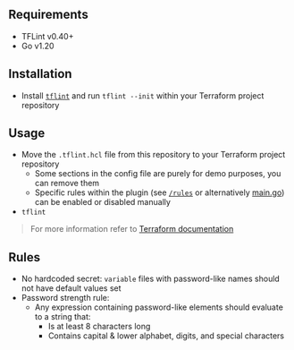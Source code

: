 ## Requirements

- TFLint v0.40+
- Go v1.20

## Installation
- Install [`tflint`](https://github.com/terraform-linters/tflint#installation) and run `tflint --init` within your Terraform project repository

## Usage
- Move the `.tflint.hcl` file from this repository to your Terraform project repository
  - Some sections in the config file are purely for demo purposes, you can remove them
  - Specific rules within the plugin (see [`/rules`](/rules) or alternatively [main.go](main.go)) can be enabled or disabled manually
- `tflint`
> For more information refer to [Terraform documentation](https://github.com/terraform-linters/tflint#getting-started)

## Rules
- No hardcoded secret: `variable` files with password-like names should not have default values set
- Password strength rule: 
  - Any expression containing password-like elements should evaluate to a string that:
    - Is at least 8 characters long
    - Contains capital & lower alphabet, digits, and special characters